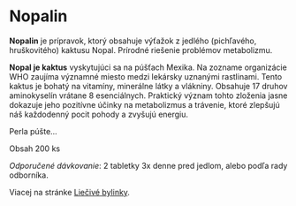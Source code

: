 Nopalin
=======

**Nopalin** je prípravok, ktorý obsahuje výťažok z jedlého (pichľavého,
hruškovitého) kaktusu Nopal. Prírodné riešenie problémov metabolizmu.

**Nopal je kaktus** vyskytujúci sa na púšťach Mexika. Na zozname organizácie WHO
zaujíma významné miesto medzi lekársky uznanými rastlinami. Tento kaktus je
bohatý na vitamíny, minerálne látky a vlákniny. Obsahuje 17 druhov aminokyselín
vrátane 8 esenciálnych. Praktický význam tohto zloženia jasne dokazuje jeho
pozitívne účinky na metabolizmus a trávenie, ktoré zlepšujú náš každodenný pocit
pohody a zvyšujú energiu.

Perla púšte...

Obsah 200 ks

*Odporučené dávkovanie*: 2 tabletky 3x denne pred jedlom, alebo podľa rady
odborníka.

Viacej na stránke [Liečivé bylinky](/sip/p/opuncia-mexicka/).

